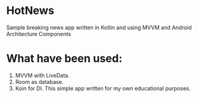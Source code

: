 # HotNews
Sample breaking news app written in Kotlin and using MVVM and Android Architecture Components
# What have been used:
1. MVVM with LiveData.
2. Room as database.
3. Koin for DI.
This simple app written for my own educational purposes.
